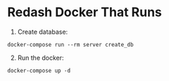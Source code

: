 # Redash Docker That Runs

1. Create database:
```
docker-compose run --rm server create_db
```

2. Run the docker:
```
docker-compose up -d
```